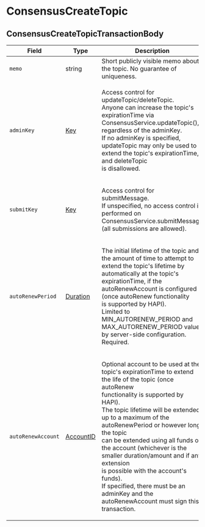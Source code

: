 # ConsensusCreateTopic

## ConsensusCreateTopicTransactionBody

| Field              | Type                                     | Description                                                                                                                                                                                                                                                                                                                                                                                                                                                                                                                 |
| ------------------ | ---------------------------------------- | --------------------------------------------------------------------------------------------------------------------------------------------------------------------------------------------------------------------------------------------------------------------------------------------------------------------------------------------------------------------------------------------------------------------------------------------------------------------------------------------------------------------------- |
| `memo`             | string                                   | Short publicly visible memo about the topic. No guarantee of uniqueness.                                                                                                                                                                                                                                                                                                                                                                                                                                                    |
| `adminKey`         | [Key](../basic-types/key.md)             | <p>Access control for updateTopic/deleteTopic.<br>Anyone can increase the topic's expirationTime via ConsensusService.updateTopic(), regardless of the adminKey.<br>If no adminKey is specified, updateTopic may only be used to extend the topic's expirationTime, and deleteTopic<br>is disallowed.</p>                                                                                                                                                                                                                   |
| `submitKey`        | [Key](../basic-types/key.md)             | <p>Access control for submitMessage.<br>If unspecified, no access control is performed on ConsensusService.submitMessage (all submissions are allowed).</p>                                                                                                                                                                                                                                                                                                                                                                 |
| `autoRenewPeriod`  | [Duration](../miscellaneous/duration.md) | <p>The initial lifetime of the topic and the amount of time to attempt to extend the topic's lifetime by<br>automatically at the topic's expirationTime, if the autoRenewAccount is configured (once autoRenew functionality<br>is supported by HAPI).<br>Limited to MIN_AUTORENEW_PERIOD and MAX_AUTORENEW_PERIOD value by server-side configuration.<br>Required.</p>                                                                                                                                                     |
| `autoRenewAccount` | [AccountID](../basic-types/accountid.md) | <p>Optional account to be used at the topic's expirationTime to extend the life of the topic (once autoRenew<br>functionality is supported by HAPI).<br>The topic lifetime will be extended up to a maximum of the autoRenewPeriod or however long the topic<br>can be extended using all funds on the account (whichever is the smaller duration/amount and if any extension<br>is possible with the account's funds).<br>If specified, there must be an adminKey and the autoRenewAccount must sign this transaction.</p> |
